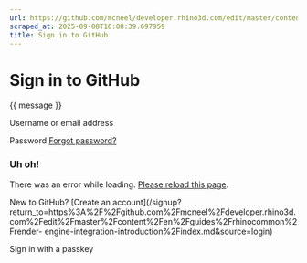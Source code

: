 ```yaml
---
url: https://github.com/mcneel/developer.rhino3d.com/edit/master/content/en/guides/rhinocommon/render-engine-integration-introduction/index.md
scraped_at: 2025-09-08T16:08:39.697959
title: Sign in to GitHub
---
```


# Sign in to GitHub

{{ message }}

Username or email address

Password  [Forgot password?](/password_reset)

###  Uh oh!

There was an error while loading. [Please reload this page]().

New to GitHub? [Create an
account](/signup?return_to=https%3A%2F%2Fgithub.com%2Fmcneel%2Fdeveloper.rhino3d.com%2Fedit%2Fmaster%2Fcontent%2Fen%2Fguides%2Frhinocommon%2Frender-
engine-integration-introduction%2Findex.md&source=login)

Sign in with a passkey

